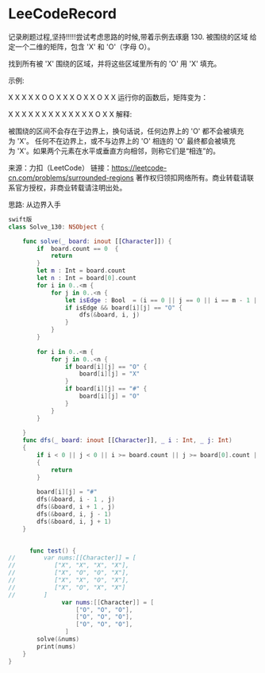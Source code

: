 # LeeCodeRecord
记录刷题过程,坚持!!!!!尝试考虑思路的时候,带着示例去琢磨
130. 被围绕的区域
给定一个二维的矩阵，包含 'X' 和 'O'（字母 O）。

找到所有被 'X' 围绕的区域，并将这些区域里所有的 'O' 用 'X' 填充。

示例:

X X X X
X O O X
X X O X
X O X X
运行你的函数后，矩阵变为：

X X X X
X X X X
X X X X
X O X X
解释:

被围绕的区间不会存在于边界上，换句话说，任何边界上的 'O' 都不会被填充为 'X'。 任何不在边界上，或不与边界上的 'O' 相连的 'O' 最终都会被填充为 'X'。如果两个元素在水平或垂直方向相邻，则称它们是“相连”的。

来源：力扣（LeetCode）
链接：https://leetcode-cn.com/problems/surrounded-regions
著作权归领扣网络所有。商业转载请联系官方授权，非商业转载请注明出处。


思路: 从边界入手

```swift
swift版
class Solve_130: NSObject {

    func solve(_ board: inout [[Character]]) {
        if  board.count == 0  {
            return
        }
        let m : Int = board.count
        let n : Int = board[0].count
        for i in 0..<m {
            for j in 0..<n {
                let isEdge : Bool  = (i == 0 || j == 0 || i == m - 1 || j == n - 1)
                if isEdge && board[i][j] == "O" {
                    dfs(&board, i, j)
                }
            }
        }
        
        for i in 0..<m {
            for j in 0..<n {
                if board[i][j] == "O" {
                    board[i][j] = "X"
                }
                if board[i][j] == "#" {
                    board[i][j] = "O"
                }
            }
        }
        
    }
    func dfs(_ board: inout [[Character]], _ i : Int, _ j: Int)
    {
        if i < 0 || j < 0 || i >= board.count || j >= board[0].count || board[i][j] == "#" || board[i][j] == "X"
        {
            return
        }
        
        board[i][j] = "#"
        dfs(&board, i - 1 , j)
        dfs(&board, i + 1 , j)
        dfs(&board, i, j - 1)
        dfs(&board, i, j + 1)
    }

    
      func test() {
//        var nums:[[Character]] = [
//           ["X", "X", "X", "X"],
//           ["X", "O", "O", "X"],
//           ["X", "X", "O", "X"],
//           ["X", "O", "X", "X"]
//        ]
               var nums:[[Character]] = [
                   ["O", "O", "O"],
                   ["O", "O", "O"],
                   ["O", "O", "O"],
                ]
        solve(&nums)
        print(nums)
    }
}
```
